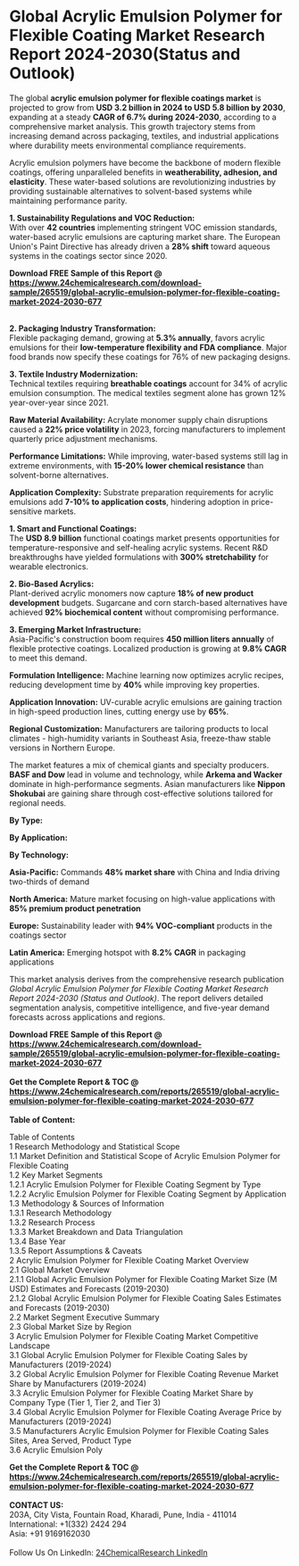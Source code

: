 <h1>Global Acrylic Emulsion Polymer for Flexible Coating Market Research Report 2024-2030(Status and Outlook)</h1><p>The global <strong>acrylic emulsion polymer for flexible coatings market</strong> is projected to grow from <strong>USD 3.2 billion in 2024 to USD 5.8 billion by 2030</strong>, expanding at a steady <strong>CAGR of 6.7% during 2024-2030</strong>, according to a comprehensive market analysis. This growth trajectory stems from increasing demand across packaging, textiles, and industrial applications where durability meets environmental compliance requirements.</p><p>Acrylic emulsion polymers have become the backbone of modern flexible coatings, offering unparalleled benefits in <strong>weatherability, adhesion, and elasticity</strong>. These water-based solutions are revolutionizing industries by providing sustainable alternatives to solvent-based systems while maintaining performance parity.</p><p><strong>1. Sustainability Regulations and VOC Reduction:</strong><br>
With over <strong>42 countries</strong> implementing stringent VOC emission standards, water-based acrylic emulsions are capturing market share. The European Union's Paint Directive has already driven a <strong>28% shift</strong> toward aqueous systems in the coatings sector since 2020.</p><div><b>Download FREE Sample of this Report @ 
            <a href="https://www.24chemicalresearch.com/download-sample/265519/global-acrylic-emulsion-polymer-for-flexible-coating-market-2024-2030-677">
            https://www.24chemicalresearch.com/download-sample/265519/global-acrylic-emulsion-polymer-for-flexible-coating-market-2024-2030-677</a></b></div><br><p><strong>2. Packaging Industry Transformation:</strong><br>
Flexible packaging demand, growing at <strong>5.3% annually</strong>, favors acrylic emulsions for their <strong>low-temperature flexibility and FDA compliance</strong>. Major food brands now specify these coatings for 76% of new packaging designs.</p><p><strong>3. Textile Industry Modernization:</strong><br>
Technical textiles requiring <strong>breathable coatings</strong> account for 34% of acrylic emulsion consumption. The medical textiles segment alone has grown 12% year-over-year since 2021.</p><p><strong>Raw Material Availability:</strong> Acrylate monomer supply chain disruptions caused a <strong>22% price volatility</strong> in 2023, forcing manufacturers to implement quarterly price adjustment mechanisms.</p><p><strong>Performance Limitations:</strong> While improving, water-based systems still lag in extreme environments, with <strong>15-20% lower chemical resistance</strong> than solvent-borne alternatives.</p><p><strong>Application Complexity:</strong> Substrate preparation requirements for acrylic emulsions add <strong>7-10% to application costs</strong>, hindering adoption in price-sensitive markets.</p><p><strong>1. Smart and Functional Coatings:</strong><br>
The <strong>USD 8.9 billion</strong> functional coatings market presents opportunities for temperature-responsive and self-healing acrylic systems. Recent R&amp;D breakthroughs have yielded formulations with <strong>300% stretchability</strong> for wearable electronics.</p><p><strong>2. Bio-Based Acrylics:</strong><br>
Plant-derived acrylic monomers now capture <strong>18% of new product development</strong> budgets. Sugarcane and corn starch-based alternatives have achieved <strong>92% biochemical content</strong> without compromising performance.</p><p><strong>3. Emerging Market Infrastructure:</strong><br>
Asia-Pacific's construction boom requires <strong>450 million liters annually</strong> of flexible protective coatings. Localized production is growing at <strong>9.8% CAGR</strong> to meet this demand.</p><p><strong>Formulation Intelligence:</strong> Machine learning now optimizes acrylic recipes, reducing development time by <strong>40%</strong> while improving key properties.</p><p><strong>Application Innovation:</strong> UV-curable acrylic emulsions are gaining traction in high-speed production lines, cutting energy use by <strong>65%</strong>.</p><p><strong>Regional Customization:</strong> Manufacturers are tailoring products to local climates - high-humidity variants in Southeast Asia, freeze-thaw stable versions in Northern Europe.</p><p>The market features a mix of chemical giants and specialty producers. <strong>BASF and Dow</strong> lead in volume and technology, while <strong>Arkema and Wacker</strong> dominate in high-performance segments. Asian manufacturers like <strong>Nippon Shokubai</strong> are gaining share through cost-effective solutions tailored for regional needs.</p><p><strong>By Type:</strong></p><p><strong>By Application:</strong></p><p><strong>By Technology:</strong></p><p><strong>Asia-Pacific:</strong> Commands <strong>48% market share</strong> with China and India driving two-thirds of demand</p><p><strong>North America:</strong> Mature market focusing on high-value applications with <strong>85% premium product penetration</strong></p><p><strong>Europe:</strong> Sustainability leader with <strong>94% VOC-compliant</strong> products in the coatings sector</p><p><strong>Latin America:</strong> Emerging hotspot with <strong>8.2% CAGR</strong> in packaging applications</p><p>This market analysis derives from the comprehensive research publication <em>Global Acrylic Emulsion Polymer for Flexible Coating Market Research Report 2024-2030 (Status and Outlook)</em>. The report delivers detailed segmentation analysis, competitive intelligence, and five-year demand forecasts across applications and regions.</p><div><b>Download FREE Sample of this Report @ 
            <a href="https://www.24chemicalresearch.com/download-sample/265519/global-acrylic-emulsion-polymer-for-flexible-coating-market-2024-2030-677">
            https://www.24chemicalresearch.com/download-sample/265519/global-acrylic-emulsion-polymer-for-flexible-coating-market-2024-2030-677</a></b></div><br><div><b>Get the Complete Report & TOC @ 
            <a href="https://www.24chemicalresearch.com/reports/265519/global-acrylic-emulsion-polymer-for-flexible-coating-market-2024-2030-677">
            https://www.24chemicalresearch.com/reports/265519/global-acrylic-emulsion-polymer-for-flexible-coating-market-2024-2030-677</a></b></div><br>
            <b>Table of Content:</b><p>Table of Contents<br />
1 Research Methodology and Statistical Scope<br />
1.1 Market Definition and Statistical Scope of Acrylic Emulsion Polymer for Flexible Coating<br />
1.2 Key Market Segments<br />
1.2.1 Acrylic Emulsion Polymer for Flexible Coating Segment by Type<br />
1.2.2 Acrylic Emulsion Polymer for Flexible Coating Segment by Application<br />
1.3 Methodology & Sources of Information<br />
1.3.1 Research Methodology<br />
1.3.2 Research Process<br />
1.3.3 Market Breakdown and Data Triangulation<br />
1.3.4 Base Year<br />
1.3.5 Report Assumptions & Caveats<br />
2 Acrylic Emulsion Polymer for Flexible Coating Market Overview<br />
2.1 Global Market Overview<br />
2.1.1 Global Acrylic Emulsion Polymer for Flexible Coating Market Size (M USD) Estimates and Forecasts (2019-2030)<br />
2.1.2 Global Acrylic Emulsion Polymer for Flexible Coating Sales Estimates and Forecasts (2019-2030)<br />
2.2 Market Segment Executive Summary<br />
2.3 Global Market Size by Region<br />
3 Acrylic Emulsion Polymer for Flexible Coating Market Competitive Landscape<br />
3.1 Global Acrylic Emulsion Polymer for Flexible Coating Sales by Manufacturers (2019-2024)<br />
3.2 Global Acrylic Emulsion Polymer for Flexible Coating Revenue Market Share by Manufacturers (2019-2024)<br />
3.3 Acrylic Emulsion Polymer for Flexible Coating Market Share by Company Type (Tier 1, Tier 2, and Tier 3)<br />
3.4 Global Acrylic Emulsion Polymer for Flexible Coating Average Price by Manufacturers (2019-2024)<br />
3.5 Manufacturers Acrylic Emulsion Polymer for Flexible Coating Sales Sites, Area Served, Product Type<br />
3.6 Acrylic Emulsion Poly</p><div><b>Get the Complete Report & TOC @ 
            <a href="https://www.24chemicalresearch.com/reports/265519/global-acrylic-emulsion-polymer-for-flexible-coating-market-2024-2030-677">
            https://www.24chemicalresearch.com/reports/265519/global-acrylic-emulsion-polymer-for-flexible-coating-market-2024-2030-677</a></b></div><br><b>CONTACT US:</b><br>
            203A, City Vista, Fountain Road, Kharadi, Pune, India - 411014<br>
            International: +1(332) 2424 294<br>
            Asia: +91 9169162030 <br><br>
            Follow Us On LinkedIn: <a href="https://www.linkedin.com/company/24chemicalresearch/">24ChemicalResearch LinkedIn</a>